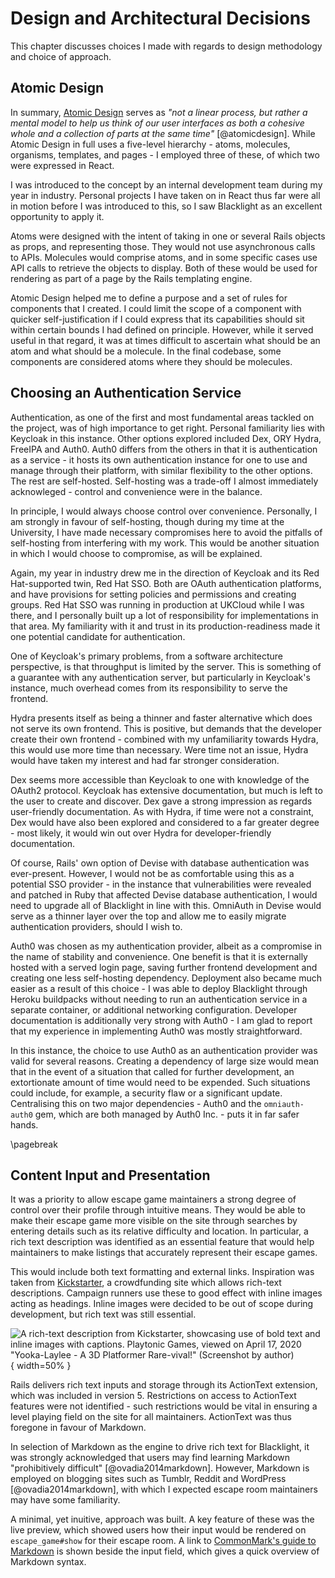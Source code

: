 # Design and Architectural Decisions

<!--
This should explain the design technique chosen (and justify why it is
appropriate) from the various ones available; it should select a suitable subset
of the things described in the analysis chapter and develop a design. Where
trade-offs exist between different designs, the chosen approach should be
justified. Suitable diagram-techniques (e.g. UML, other drawings) should be used
where appropriate. If a method is applied selectively, explain which parts were
used and why. Experimental projects should pay careful attention to control
conditions, samples selected, etc. to ensure a valid result.
-->

This chapter discusses choices I made with regards to design methodology and
choice of approach. 

## Atomic Design

In summary, [Atomic Design](https://atomicdesign.bradfrost.com/chapter-2/)
serves as *"not a linear process, but rather a mental model to help us think of
our user interfaces as both a cohesive whole and a collection of parts *at the
same time*"* [@atomicdesign]. While Atomic Design in full uses a five-level
hierarchy - atoms, molecules, organisms, templates, and pages - I employed three
of these, of which two were expressed in React.

I was introduced to the concept by an internal development team during my year
in industry. Personal projects I have taken on in React thus far were all in
motion before I was introduced to this, so I saw Blacklight as an excellent
opportunity to apply it.

Atoms were designed with the intent of taking in one or several Rails objects as
props, and representing those. They would not use asynchronous calls to APIs.
Molecules would comprise atoms, and in some specific cases use API calls to
retrieve the objects to display. Both of these would be used for rendering as
part of a page by the Rails templating engine.

Atomic Design helped me to define a purpose and a set of rules for components
that I created. I could limit the scope of a component with quicker
self-justification if I could express that its capabilities should sit within
certain bounds I had defined on principle. However, while it served useful in
that regard, it was at times difficult to ascertain what should be an atom and
what should be a molecule. <!-- FIXME: review -->In the final codebase, some
components are considered atoms where they should be molecules.

## Choosing an Authentication Service

Authentication, as one of the first and most fundamental areas tackled on the
project, was of high importance to get right. Personal familiarity lies with
Keycloak in this instance. Other options explored included Dex, ORY Hydra,
FreeIPA and Auth0. Auth0 differs from the others in that it is authentication as
a service - it hosts its own authentication instance for one to use and manage
through their platform, with similar flexibility to the other options. The rest
are self-hosted. Self-hosting was a trade-off I almost immediately acknowleged -
control and convenience were in the balance.

In principle, I would always choose control over convenience. Personally, I am
strongly in favour of self-hosting, though during my time at the University, I
have made necessary compromises here to avoid the pitfalls of self-hosting from
interfering with my work. This would be another situation in which I would
choose to compromise, as will be explained.

Again, my year in industry drew me in the direction of Keycloak and its Red
Hat-supported twin, Red Hat SSO. Both are OAuth authentication platforms, and
have provisions for setting policies and permissions and creating groups. Red
Hat SSO was running in production at UKCloud while I was there, and I personally
built up a lot of responsibility for implementations in that area. My
familiarity with it and trust in its production-readiness made it one potential
candidate for authentication.

One of Keycloak's primary problems, from a software architecture perspective, is
that throughput is limited by the server. This is something of a guarantee with
any authentication server, but particularly in Keycloak's instance, much
overhead comes from its responsibility to serve the frontend.

Hydra presents itself as being a thinner and faster alternative which does not
serve its own frontend. This is positive, but demands that the developer create
their own frontend - combined with my unfamiliarity towards Hydra, this would
use more time than necessary. Were time not an issue, Hydra would have taken my
interest and had far stronger consideration. 

Dex seems more accessible than Keycloak to one with knowledge of the OAuth2
protocol. Keycloak has extensive documentation, but much is left to the user to
create and discover. Dex gave a strong impression as regards user-friendly
documentation. As with Hydra, if time were not a constraint, Dex would have also
been explored and considered to a far greater degree - most likely, it would
win out over Hydra for developer-friendly documentation.

Of course, Rails' own option of Devise with database authentication was
ever-present. However, I would not be as comfortable using this as a potential
SSO provider - in the instance that vulnerabilities were revealed and patched in
Ruby that affected Devise database authentication, I would need to upgrade all
of Blacklight in line with this. OmniAuth in Devise would serve as a thinner
layer over the top and allow me to easily migrate authentication providers,
should I wish to.

Auth0 was chosen as my authentication provider, albeit as a compromise in the
name of stability and convenience. One benefit is that it is externally hosted
with a served login page, saving further frontend development and creating one
less self-hosting dependency. Deployment also became much easier as a result of
this choice - I was able to deploy Blacklight through Heroku buildpacks without
needing to run an authentication service in a separate container, or additional
networking configuration. Developer documentation is additionally very strong
with Auth0 - I am glad to report that my experience in implementing Auth0 was
mostly straightforward.

In this instance, the choice to use Auth0 as an authentication provider was
valid for several reasons. Creating a dependency of large size would mean that
in the event of a situation that called for further development, an extortionate
amount of time would need to be expended. Such situations could include, for
example, a security flaw or a significant update. Centralising this on two major
dependencies - Auth0 and the `omniauth-auth0` gem, which are both managed by
Auth0 Inc. - puts it in far safer hands.

\pagebreak

## Content Input and Presentation

It was a priority to allow escape game maintainers a strong degree of control
over their profile through intuitive means. They would be able to make their
escape game more visible on the site through searches by entering details such
as its relative difficulty and location. In particular, a rich text description
was identified as an essential feature that would help maintainers to make
listings that accurately represent their escape games.

This would include both text formatting and external links. Inspiration was
taken from [Kickstarter](https://kickstarter.com), a crowdfunding site which
allows rich-text descriptions. Campaign runners use these to good effect with
inline images acting as headings. Inline images were decided to be out of scope
during development, but rich text was still essential.

![A rich-text description from Kickstarter, showcasing use of bold text and
inline images with captions. Playtonic Games, viewed on April 17, 2020
"Yooka-Laylee - A 3D Platformer Rare-vival!" (Screenshot by
author)](kickstarter.png){ width=50% }

Rails delivers rich text inputs and storage through its ActionText extension,
which was included in version 5. Restrictions on access to ActionText features
were not identified - such restrictions would be vital in ensuring a level
playing field on the site for all maintainers. ActionText was thus foregone in
favour of Markdown. 

In selection of Markdown as the engine to drive rich text for Blacklight, it was
strongly acknowledged that users may find learning Markdown "prohibitively
difficult" [@ovadia2014markdown]. However, Markdown is employed on blogging
sites such as Tumblr, Reddit and WordPress [@ovadia2014markdown], with which I
expected escape room maintainers may have some familiarity.

A minimal, yet inuitive, approach was built. A key feature of these was the live
preview, which showed users how their input would be rendered on
`escape_game#show` for their escape room. A link to [CommonMark's guide to
Markdown](https://commonmark.org/help/) is shown beside the input field, which
gives a quick overview of Markdown syntax.

<!-- TODO: live preview screenshot -->